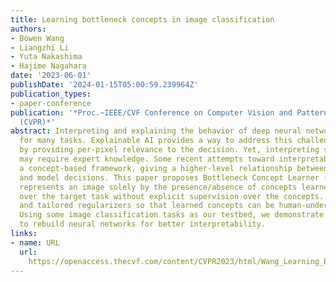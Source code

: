 ```yaml
---
title: Learning bottleneck concepts in image classification
authors:
- Bowen Wang
- Liangzhi Li
- Yuta Nakashima
- Hajime Nagahara
date: '2023-06-01'
publishDate: '2024-01-15T05:00:59.239964Z'
publication_types:
- paper-conference
publication: '*Proc.~IEEE/CVF Conference on Computer Vision and Pattern Recognition
  (CVPR)*'
abstract: Interpreting and explaining the behavior of deep neural networks is critical
  for many tasks. Explainable AI provides a way to address this challenge, mostly
  by providing per-pixel relevance to the decision. Yet, interpreting such explanations
  may require expert knowledge. Some recent attempts toward interpretability adopt
  a concept-based framework, giving a higher-level relationship between some concepts
  and model decisions. This paper proposes Bottleneck Concept Learner (BotCL), which
  represents an image solely by the presence/absence of concepts learned through training
  over the target task without explicit supervision over the concepts. It uses self-supervision
  and tailored regularizers so that learned concepts can be human-understandable.
  Using some image classification tasks as our testbed, we demonstrate BotCL's potential
  to rebuild neural networks for better interpretability.
links:
- name: URL
  url: 
    https://openaccess.thecvf.com/content/CVPR2023/html/Wang_Learning_Bottleneck_Concepts_in_Image_Classification_CVPR_2023_paper.html
---
```

